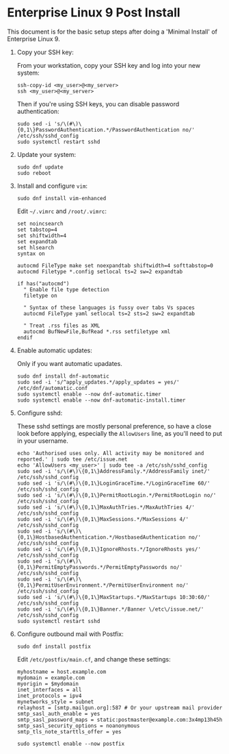 # Enterprise Linux 9 Post Install

This document is for the basic setup steps after doing a 'Minimal Install' of Enterprise Linux 9.

1. Copy your SSH key:

    From your workstation, copy your SSH key and log into your new system:
    
    ```shell script
    ssh-copy-id <my_user>@<my_server>
    ssh <my_user>@<my_server>
    ```
   
    Then if you're using SSH keys, you can disable password authentication:
    
    ```shell script
    sudo sed -i 's/\(#\)\{0,1\}PasswordAuthentication.*/PasswordAuthentication no/' /etc/ssh/sshd_config
    sudo systemctl restart sshd
    ```
   
1. Update your system:

    ```shell script
    sudo dnf update
    sudo reboot
    ```

1. Install and configure `vim`:

    ```shell script
    sudo dnf install vim-enhanced
    ```

    Edit `~/.vimrc` and `/root/.vimrc`:

    ```text
    set noincsearch
    set tabstop=4
    set shiftwidth=4
    set expandtab
    set hlsearch
    syntax on

    autocmd FileType make set noexpandtab shiftwidth=4 softtabstop=0
    autocmd Filetype *.config setlocal ts=2 sw=2 expandtab

    if has("autocmd")
      " Enable file type detection
      filetype on

      " Syntax of these languages is fussy over tabs Vs spaces
      autocmd FileType yaml setlocal ts=2 sts=2 sw=2 expandtab

      " Treat .rss files as XML
      autocmd BufNewFile,BufRead *.rss setfiletype xml
    endif
    ```
   
1. Enable automatic updates:

    Only if you want automatic upadates.

    ```shell script
    sudo dnf install dnf-automatic
    sudo sed -i 's/^apply_updates.*/apply_updates = yes/' /etc/dnf/automatic.conf
    sudo systemctl enable --now dnf-automatic.timer
    sudo systemctl enable --now dnf-automatic-install.timer
    ```
   
1. Configure sshd:

    These sshd settings are mostly personal preference, so have a close look before applying, especially
    the `AllowUsers` line, as you'll need to put in your username.
    
    ```shell script
    echo 'Authorised uses only. All activity may be monitored and reported.' | sudo tee /etc/issue.net
    echo 'AllowUsers <my_user>' | sudo tee -a /etc/ssh/sshd_config
    sudo sed -i 's/\(#\)\{0,1\}AddressFamily.*/AddressFamily inet/' /etc/ssh/sshd_config
    sudo sed -i 's/\(#\)\{0,1\}LoginGraceTime.*/LoginGraceTime 60/' /etc/ssh/sshd_config
    sudo sed -i 's/\(#\)\{0,1\}PermitRootLogin.*/PermitRootLogin no/' /etc/ssh/sshd_config
    sudo sed -i 's/\(#\)\{0,1\}MaxAuthTries.*/MaxAuthTries 4/' /etc/ssh/sshd_config
    sudo sed -i 's/\(#\)\{0,1\}MaxSessions.*/MaxSessions 4/' /etc/ssh/sshd_config
    sudo sed -i 's/\(#\)\{0,1\}HostbasedAuthentication.*/HostbasedAuthentication no/' /etc/ssh/sshd_config
    sudo sed -i 's/\(#\)\{0,1\}IgnoreRhosts.*/IgnoreRhosts yes/' /etc/ssh/sshd_config
    sudo sed -i 's/\(#\)\{0,1\}PermitEmptyPasswords.*/PermitEmptyPasswords no/' /etc/ssh/sshd_config
    sudo sed -i 's/\(#\)\{0,1\}PermitUserEnvironment.*/PermitUserEnvironment no/' /etc/ssh/sshd_config
    sudo sed -i 's/\(#\)\{0,1\}MaxStartups.*/MaxStartups 10:30:60/' /etc/ssh/sshd_config
    sudo sed -i 's/\(#\)\{0,1\}Banner.*/Banner \/etc\/issue.net/' /etc/ssh/sshd_config
    sudo systemctl restart sshd
    ```

1. Configure outbound mail with Postfix:

    ```shell script
    sudo dnf install postfix
    ```

    Edit `/etc/postfix/main.cf`, and change these settings:
    ```text
    myhostname = host.example.com
    mydomain = example.com
    myorigin = $mydomain
    inet_interfaces = all
    inet_protocols = ipv4
    mynetworks_style = subnet
    relayhost = [smtp.mailgun.org]:587 # Or your upstream mail provider
    smtp_sasl_auth_enable = yes
    smtp_sasl_password_maps = static:postmaster@example.com:3x4mp13h45h
    smtp_sasl_security_options = noanonymous
    smtp_tls_note_starttls_offer = yes
    ```

    ```shell script
    sudo systemctl enable --now postfix
    ```

